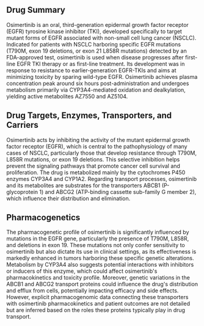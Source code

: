 ## Drug Summary
Osimertinib is an oral, third-generation epidermal growth factor receptor (EGFR) tyrosine kinase inhibitor (TKI), developed specifically to target mutant forms of EGFR associated with non-small cell lung cancer (NSCLC). Indicated for patients with NSCLC harboring specific EGFR mutations (T790M, exon 19 deletions, or exon 21 L858R mutations) detected by an FDA-approved test, osimertinib is used when disease progresses after first-line EGFR TKI therapy or as first-line treatment. Its development was in response to resistance to earlier-generation EGFR-TKIs and aims at minimizing toxicity by sparing wild-type EGFR. Osimertinib achieves plasma concentration peak around six hours post-administration and undergoes metabolism primarily via CYP3A4-mediated oxidation and dealkylation, yielding active metabolites AZ7550 and AZ5104.

## Drug Targets, Enzymes, Transporters, and Carriers
Osimertinib acts by inhibiting the activity of the mutant epidermal growth factor receptor (EGFR), which is central to the pathophysiology of many cases of NSCLC, particularly those that develop resistance through T790M, L858R mutations, or exon 19 deletions. This selective inhibition helps prevent the signaling pathways that promote cancer cell survival and proliferation. The drug is metabolized mainly by the cytochromes P450 enzymes CYP3A4 and CYP1A2. Regarding transport processes, osimertinib and its metabolites are substrates for the transporters ABCB1 (P-glycoprotein 1) and ABCG2 (ATP-binding cassette sub-family G member 2), which influence their distribution and elimination.

## Pharmacogenetics
The pharmacogenetic profile of osimertinib is significantly influenced by mutations in the EGFR gene, particularly the presence of T790M, L858R, and deletions in exon 19. These mutations not only confer sensitivity to osimertinib but also dictate its use in clinical settings, as its effectiveness is markedly enhanced in tumors harboring these specific genetic alterations. Metabolism by CYP3A4 also suggests potential interactions with inhibitors or inducers of this enzyme, which could affect osimertinib's pharmacokinetics and toxicity profile. Moreover, genetic variations in the ABCB1 and ABCG2 transport proteins could influence the drug's distribution and efflux from cells, potentially impacting efficacy and side effects. However, explicit pharmacogenomic data connecting these transporters with osimertinib pharmacokinetics and patient outcomes are not detailed but are inferred based on the roles these proteins typically play in drug transport.